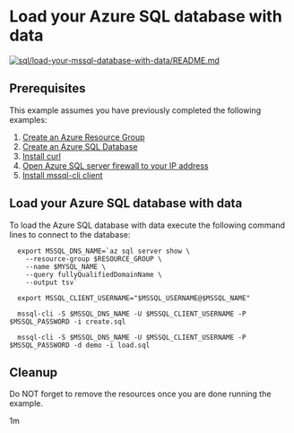 
# Load your Azure SQL database with data

[![sql/load-your-mssql-database-with-data/README.md](https://github.com/Azure-Samples/java-on-azure-examples/actions/workflows/sql_load-your-mssql-database-with-data_README_md.yml/badge.svg)](https://github.com/Azure-Samples/java-on-azure-examples/actions/workflows/sql_load-your-mssql-database-with-data_README_md.yml)

## Prerequisites

<!-- 

  if [[ -z $REGION ]]; then
    export REGION=westus2
  fi

  -->
<!-- workflow.cron(0 22 * * 4) -->
<!-- workflow.include(../open-firewall-to-your-ip/README.md) -->

This example assumes you have previously completed the following examples:

1. [Create an Azure Resource Group](../../group/create/README.md)
1. [Create an Azure SQL Database](../create/README.md)
1. [Install curl](https://curl.haxx.se/download.html)
1. [Open Azure SQL server firewall to your IP address](../open-firewall-to-your-ip/README.md)
1. [Install mssql-cli client](https://docs.microsoft.com/en-us/sql/tools/mssql-cli?view=sql-server-ver15)

## Load your Azure SQL database with data

To load the Azure SQL database with data execute the following command lines to
connect to the database:

<!-- workflow.skip() -->
```shell
  export MSSQL_DNS_NAME=`az sql server show \
    --resource-group $RESOURCE_GROUP \
    --name $MYSQL_NAME \
    --query fullyQualifiedDomainName \
    --output tsv`

  export MSSQL_CLIENT_USERNAME="$MSSQL_USERNAME@$MSSQL_NAME"

  mssql-cli -S $MSSQL_DNS_NAME -U $MSSQL_CLIENT_USERNAME -P $MSSQL_PASSWORD -i create.sql

  mssql-cli -S $MSSQL_DNS_NAME -U $MSSQL_CLIENT_USERNAME -P $MSSQL_PASSWORD -d demo -i load.sql
```

<!-- workflow.run()

  cd sql/load-your-mssql-database-with-data
  sudo update-alternatives --install /usr/bin/python python /usr/bin/python3 1
  python -m pip install --upgrade pip
  sudo pip install mssql-cli
  sudo pip install cli-helpers --upgrade --force
  export MSSQL_DNS_NAME=`az sql server show \
    --resource-group $RESOURCE_GROUP \
    --name $MSSQL_NAME \
    --query fullyQualifiedDomainName \
    --output tsv`
  export MSSQL_CLIENT_USERNAME="$MSSQL_USERNAME@$MSSQL_NAME"
  mssql-cli -S $MSSQL_DNS_NAME -U $MSSQL_CLIENT_USERNAME -P $MSSQL_PASSWORD -i create.sql
  mssql-cli -S $MSSQL_DNS_NAME -U $MSSQL_CLIENT_USERNAME -P $MSSQL_PASSWORD -d demo -i load.sql
  cd ../..

  -->

## Cleanup

Do NOT forget to remove the resources once you are done running the example.

<!-- workflow.directOnly()

  az group delete --name $RESOURCE_GROUP --yes || true

  -->

1m
